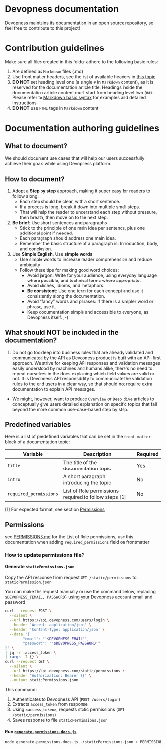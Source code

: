# Devopness documentation
Devopness maintains its documentation in an open source repository, so feel free to contribute to this project!

# Contribution guidelines
Make sure all files created in this folder adhere to the following basic rules:
1. Are defined as `Markdown` files (.md)
2. Use front matter headers, see the list of available headers in [this topic](#predefined-variables)
3. **DO NOT** set heading level one (a single `#` in `Markdown` content), as it is reserved for the documentation article title. Headings inside the documentation article content must start from heading level two (`##`). Please refer to [Markdown basic syntax](https://www.markdownguide.org/basic-syntax/#headings) for examples and detailed instructions
4. **DO NOT** use `HTML` tags in `Markdown` content

# Documentation authoring guidelines
## What to document?
We should document use cases that will help our users successfully achieve their goals while using Devopness platform.

## How to document?
1. Adopt a **Step by step** approach, making it super easy for readers to follow along:
    - Each step should be clear, with a short sentence.
    - If a process is long, break it down into multiple small steps.
    - That will help the reader to understand each step without pressure, then breath, then move on to the next step.
2. **Be brief**: Use short sentences and paragraphs
    - Stick to the principle of one main idea per sentence, plus one additional point if needed.
    - Each paragraph should address one main idea.
    - Remember the basic structure of a paragraph is: Introduction, body, and conclusion.
3. Use **Simple English**. Use **simple words**
    - Use simple words to increase reader comprehension and reduce ambiguity
    - Follow these tips for making good word choices:
      - Avoid jargon: Write for your audience, using everyday language where possible, and technical terms where appropriate.
      - Avoid clichés, idioms, and metaphors.
      - **Be consistent**: Use one term for each concept and use it consistently along the documentation.
      - Avoid “fancy” words and phrases: If there is a simpler word or phrase, use it.
      - Keep documentation simple and accessible to everyone, as Devopness itself. ;-)

## What should NOT be included in the documentation?
1. Do not go too deep into business rules that are already validated and communicated by the API as Devopness product is built with an API-first approach. We strive for keeping API responses and validation messages easily understood by machines and humans alike, there's no need to repeat ourselves in the docs explaining which field values are valid or not.
It is Devopness API responsibility to communicate the validation rules to the end users in a clear way, so that should not require extra documentation to explain API messages.
* We might, however, want to produce `Overview` or `Deep dive` articles to conceptually give users detailed explanation on specific topics that fall beyond the more common use-case-based step by step.

## Predefined variables
Here is a list of predefined variables that can be set in the `front-matter` block of a documentation topic:

| Variable               | Description                                              | Required       |
|------------------------|----------------------------------------------------------|----------------|
| `title`                | The title of the documentation topic                     | Yes            |
| `intro`                | A short paragraph introducing the topic                  | No             |
| `required_permissions` | List of Role permissions required to follow steps [1]    | No             |

[1] For expected format, see section [Permissions](#permissions)

## Permissions

see [PERMISSIONS.md](./PERMISSIONS.md) for the List of Role permissions, use this documentation when adding `required_permissions` field on frontmatter

### How to update permissions file?

#### Generate `staticPermissions.json`

Copy the API response from request `GET /static/permissions` to `staticPermission.json`

You can make the request manually or use the command below, replacing `$DEVOPNESS_{EMAIL, PASSWORD}` using your Devopness account email and password

```bash
curl --request POST \
  --silent \
  --url https://api.devopness.com/users/login \
  --header 'Accept: application/json' \
  --header 'Content-Type: application/json' \
  --data '{
        "email": "'$DEVOPNESS_EMAIL'",
        "password": "'$DEVOPNESS_PASSWORD'"
}' \
| jq -r .access_token \
| xargs -I {} \
curl --request GET \
  --silent \
  --url https://api.devopness.com/static/permissions \
  --header "Authorization: Bearer {}" \
  --output staticPermissions.json
```

This command:

1. Authenticates to Devopness API (`POST /users/login`)
1. Extracts `access_token` from response
1. Using `<access_token>`, requests static permissions (`GET /static/permissions`)
1. Saves response to file `staticPermissions.json`


#### Run [`generate-permissions-docs.js`](./generate-permissions-docs.js)

```bash
node generate-permissions-docs.js ./staticPermissions.json > PERMISSIONS.md
```
